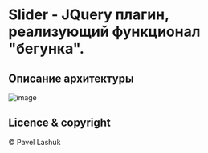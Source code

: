# Slider - JQuery плагин, реализующий функционал "бегунка".

## Описание архитектуры
![image](https://user-images.githubusercontent.com/13976272/76285019-9322dd80-62c0-11ea-9a87-64ed850cd124.png)



## Licence & copyright

© Pavel Lashuk
